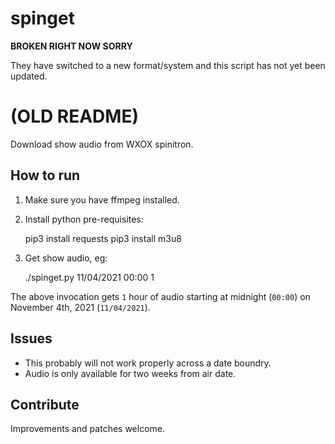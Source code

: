 # spinget


**BROKEN RIGHT NOW SORRY**

They have switched to a new format/system and this script has not yet been updated.



# (OLD README)

Download show audio from WXOX spinitron.


## How to run

1. Make sure you have ffmpeg installed.


2. Install python pre-requisites:
    
     pip3 install requests
     pip3 install m3u8
    
3. Get show audio, eg:

    ./spinget.py 11/04/2021 00:00 1

The above invocation gets `1` hour of audio starting at midnight (`00:00`) on
November 4th, 2021 (`11/04/2021`).


## Issues

- This probably will not work properly across a date boundry.
- Audio is only available for two weeks from air date.


## Contribute

Improvements and patches welcome.

